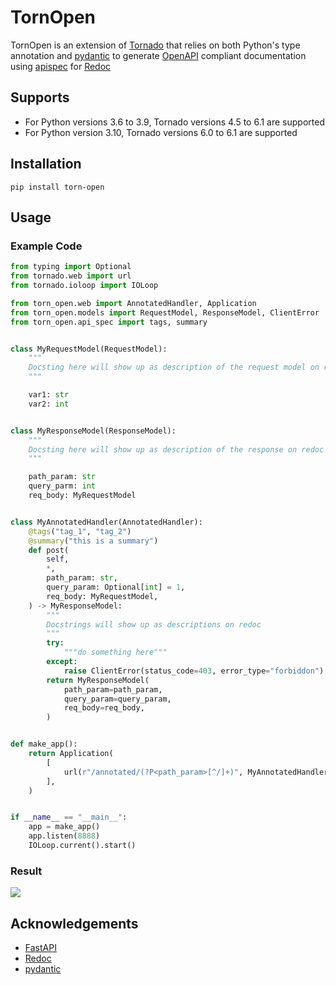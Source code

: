 # TornOpen 

TornOpen is an extension of [Tornado] that relies on both Python's type annotation and [pydantic] to generate [OpenAPI] compliant documentation using [apispec] for [Redoc]

## Supports
 
- For Python versions 3.6 to 3.9, Tornado versions 4.5 to 6.1 are supported
- For Python version 3.10, Tornado versions 6.0 to 6.1 are supported

## Installation

```
pip install torn-open
```

## Usage

### Example Code
```python
from typing import Optional
from tornado.web import url
from tornado.ioloop import IOLoop

from torn_open.web import AnnotatedHandler, Application
from torn_open.models import RequestModel, ResponseModel, ClientError
from torn_open.api_spec import tags, summary


class MyRequestModel(RequestModel):
    """
    Docsting here will show up as description of the request model on redoc
    """

    var1: str
    var2: int


class MyResponseModel(ResponseModel):
    """
    Docsting here will show up as description of the response on redoc
    """

    path_param: str
    query_parm: int
    req_body: MyRequestModel


class MyAnnotatedHandler(AnnotatedHandler):
    @tags("tag_1", "tag_2")
    @summary("this is a summary")
    def post(
        self,
        *,
        path_param: str,
        query_param: Optional[int] = 1,
        req_body: MyRequestModel,
    ) -> MyResponseModel:
        """
        Docstrings will show up as descriptions on redoc
        """
        try:
            """do something here"""
        except:
            raise ClientError(status_code=403, error_type="forbiddon")
        return MyResponseModel(
            path_param=path_param,
            query_param=query_param,
            req_body=req_body,
        )


def make_app():
    return Application(
        [
            url(r"/annotated/(?P<path_param>[^/]+)", MyAnnotatedHandler),
        ],
    )


if __name__ == "__main__":
    app = make_app()
    app.listen(8888)
    IOLoop.current().start()
```

### Result
![](https://github.com/b34nst4lk/tornopen/raw/master/example_redoc.png)

## Acknowledgements
- [FastAPI]
- [Redoc]
- [pydantic]


[apispec]: https://github.com/marshmallow-code/apispec
[FastAPI]: https://github.com/tiangolo/fastapi
[OpenAPI]: https://github.com/OAI/OpenAPI-Specification
[Redoc]: https://github.com/Redocly/redoc
[Tornado]: https://github.com/tornadoweb/tornado
[pydantic]: https://github.com/tiangolo/fastapi
